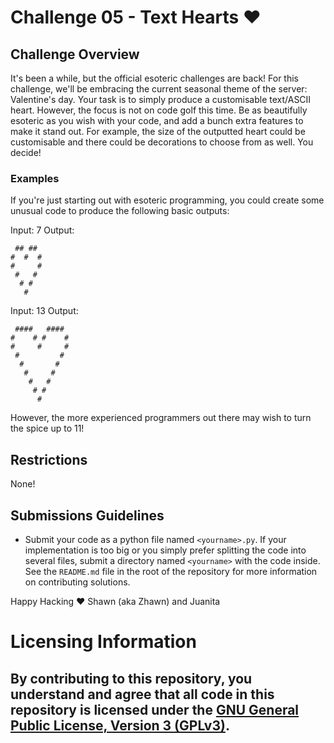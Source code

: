 # Challenge 05 - Text Hearts ❤

## Challenge Overview

It's been a while, but the official esoteric challenges are back! For this challenge, we'll be embracing the current seasonal theme of the server: Valentine's day. Your task is to simply produce a customisable text/ASCII heart. However, the focus is not on code golf this time. Be as beautifully esoteric as you wish with your code, and add a bunch extra features to make it stand out. For example, the size of the outputted heart could be customisable and there could be decorations to choose from as well. You decide!

### Examples

If you're just starting out with esoteric programming, you could create some unusual code to produce the following basic outputs:

Input: 7
Output:
```
 ## ##
#  #  #
#     #
 #   #
  # #
   #
```

Input: 13
Output:
```
 ####   ####
#    # #    #
#     #     #
 #         #
  #       #
   #     #
    #   #
     # #
      #
```

However, the more experienced programmers out there may wish to turn the spice up to 11!

## Restrictions

None!

## Submissions Guidelines

* Submit your code as a python file named `<yourname>.py`. If your implementation is too big or you simply prefer splitting the code into several files, submit a directory named `<yourname>` with the code inside. See the `README.md` file in the root of the repository for more information on contributing solutions.

Happy Hacking ❤️ Shawn (aka Zhawn) and Juanita

# Licensing Information

## By contributing to this repository, you understand and agree that all code in this repository is licensed under the [GNU General Public License, Version 3 (GPLv3)](https://www.gnu.org/licenses/gpl-3.0.html).
